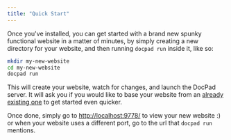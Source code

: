 ```yaml
---
title: "Quick Start"
---
```


Once you've installed, you can get started with a brand new spunky functional website in a matter of minutes, by simply creating a new directory for your website, and then running `docpad run` inside it, like so:

``` bash
mkdir my-new-website
cd my-new-website
docpad run
```

This will create your website, watch for changes, and launch the DocPad server. It will ask you if you would like to base your website from an [already existing one](/docs/docpad/skeletons) to get started even quicker.

Once done, simply go to [http://localhost:9778/](http://localhost:9778/) to view your new website :) or when your website uses a different port, go to the url that `docpad run` mentions.
